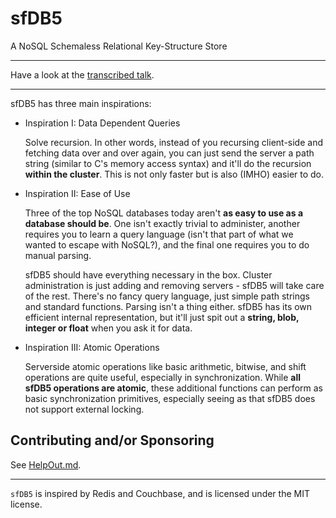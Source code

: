 sfDB5
=====

A NoSQL Schemaless Relational Key-Structure Store

---

Have a look at the [transcribed talk](https://smarturl.it/sfDB5-talk).

---

sfDB5 has three main inspirations:

 - Inspiration I: Data Dependent Queries

   Solve recursion. In other words, instead of you recursing
   client-side and fetching data over and over again, you can
   just send the server a path string (similar to C's memory access
   syntax) and it'll do the recursion **within the cluster**. This is
   not only faster but is also (IMHO) easier to do.

 - Inspiration II: Ease of Use

   Three of the top NoSQL databases today aren't **as easy
   to use as a database should be**. One isn't exactly trivial
   to administer, another requires you to learn a query language
   (isn't that part of what we wanted to escape with NoSQL?), and
   the final one requires you to do manual parsing.

   sfDB5 should have everything necessary in the box. Cluster
   administration is just adding and removing servers - sfDB5
   will take care of the rest. There's no fancy query language,
   just simple path strings and standard functions. Parsing isn't
   a thing either. sfDB5 has its own efficient internal representation,
   but it'll just spit out a **string, blob, integer or float** when you
   ask it for data.

 - Inspiration III: Atomic Operations

   Serverside atomic operations like basic arithmetic, bitwise,
   and shift operations are quite useful, especially in synchronization.
   While **all sfDB5 operations are atomic**, these additional functions
   can perform as basic synchronization primitives, especially seeing as
   that sfDB5 does not support external locking.

Contributing and/or Sponsoring
------------------------------

See [HelpOut.md](HelpOut.md).

---

`sfDB5` is inspired by Redis and Couchbase, and is licensed under
the MIT license.
